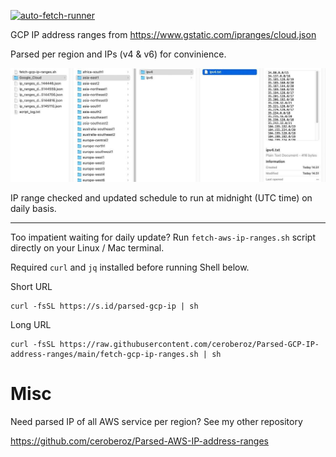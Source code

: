 [![auto-fetch-runner](https://github.com/ceroberoz/Parsed-GCP-IP-address-ranges/actions/workflows/main.yml/badge.svg)](https://github.com/ceroberoz/Parsed-GCP-IP-address-ranges/actions/workflows/main.yml)

GCP IP address ranges from https://www.gstatic.com/ipranges/cloud.json

Parsed per region and IPs (v4 & v6) for convinience.

![alt text](https://github.com/ceroberoz/Parsed-GCP-IP-address-ranges/blob/main/parsed-gcp-ip-v2.jpeg?raw=true)

IP range checked and updated schedule to run at midnight (UTC time) on daily basis.

---

Too impatient waiting for daily update? Run `fetch-aws-ip-ranges.sh` script directly on your Linux / Mac terminal.

Required `curl` and `jq` installed before running Shell below.

Short URL
```
curl -fsSL https://s.id/parsed-gcp-ip | sh
```

Long URL
```
curl -fsSL https://raw.githubusercontent.com/ceroberoz/Parsed-GCP-IP-address-ranges/main/fetch-gcp-ip-ranges.sh | sh
```

# Misc

Need parsed IP of all AWS service per region? See my other repository

https://github.com/ceroberoz/Parsed-AWS-IP-address-ranges
